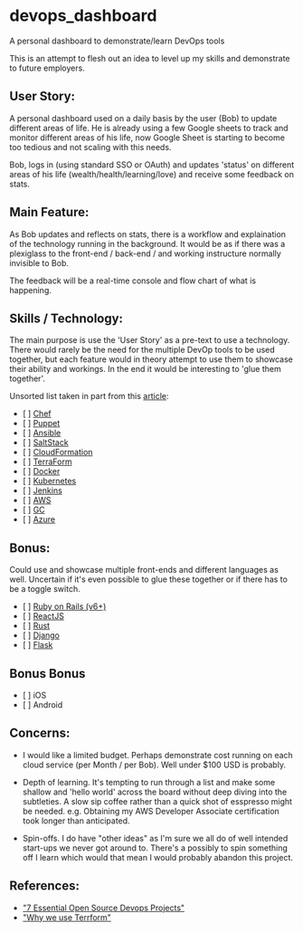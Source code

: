 # devops_dashboard
A personal dashboard to demonstrate/learn DevOps tools

This is an attempt to flesh out an idea to level up my skills and demonstrate to future employers.

## User Story:

A personal dashboard used on a daily basis by the user (Bob) to update different areas of life. He is already using a few Google sheets to track and monitor different areas of his life, now Google Sheet is starting to become too tedious and not scaling with this needs.

Bob, logs in (using standard SSO or OAuth) and updates 'status' on different areas of his life (wealth/health/learning/love) and receive some feedback on stats.

## Main Feature:

As Bob updates and reflects on stats, there is a workflow and explaination of the technology running in the background. It would be as if there was a plexiglass to the front-end / back-end / and working instructure normally invisible to Bob.

The feedback will be a real-time console and flow chart of what is happening.

## Skills / Technology:

The main purpose is use the 'User Story' as a pre-text to use a technology. There would rarely be the need for the multiple DevOp tools to be used together, but each feature would in theory attempt to use them to showcase their ability and workings. In the end it would be interesting to 'glue them together'.

Unsorted list taken in part from this [article](https://www.linux.com/news/7-essential-open-source-devops-projects/):

- \[ ]  [Chef](https://www.chef.io/chef/)
- \[ ]  [Puppet](https://puppet.com/)
- \[ ]  [Ansible](https://www.ansible.com/)
- \[ ]  [SaltStack](https://saltstack.com/)
- \[ ]  [CloudFormation](https://aws.amazon.com/cloudformation/)
- \[ ]  [TerraForm](https://www.terraform.io/)
- \[ ]  [Docker](https://www.docker.com/)
- \[ ]  [Kubernetes](http://kubernetes.io/)
- \[ ]  [Jenkins](https://jenkins.io/)
- \[ ]  [AWS](https://aws.amazon.com)
- \[ ]  [GC](https://cloud.google.com)
- \[ ]  [Azure](https://azure.microsoft.com)


## Bonus:

Could use and showcase multiple front-ends and different languages as well. Uncertain if it's even possible to glue these together or if there has to be a toggle switch.

- \[ ] [Ruby on Rails (v6+)](https://rubyonrails.org/)
- \[ ] [ReactJS](https://reactjs.org/)
- \[ ] [Rust](https://www.rust-lang.org)
- \[ ] [Django](https://www.djangoproject.com)
- \[ ] [Flask](https://github.com/pallets/flask)

## Bonus Bonus
- \[ ] iOS
- \[ ] Android



## Concerns:

- I would like a limited budget. Perhaps demonstrate cost running on each cloud service (per Month / per Bob).
Well under $100 USD is probably.

- Depth of learning. It's tempting to run through a list and make some shallow and 'hello world' across the board without deep diving into the subtleties. A slow sip coffee rather than a quick shot of esspresso might be needed. e.g. Obtaining my AWS Developer Associate certification took longer than anticipated.

- Spin-offs. I do have "other ideas" as I'm sure we all do of well intended start-ups we never got around to. There's a possibly to spin something off I learn which would that mean I would probably abandon this project.


## References:

- ["7 Essential Open Source Devops Projects"](https://www.linux.com/news/7-essential-open-source-devops-projects/)
- ["Why we use Terrform"](https://blog.gruntwork.io/why-we-use-terraform-and-not-chef-puppet-ansible-saltstack-or-cloudformation-7989dad2865c)
